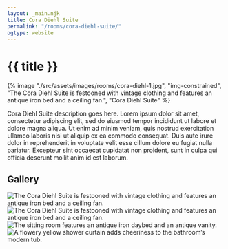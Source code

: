 ```yaml
---
layout: _main.njk
title: Cora Diehl Suite
permalink: "/rooms/cora-diehl-suite/"
ogtype: website
---
```


<!-- markdownlint-disable MD025 -->
# {{ title }}
<!-- markdownlint-enable MD025 -->

<sli-dialog-img>

  {% image "./src/assets/images/rooms/cora-diehl-1.jpg", "img-constrained", "The Cora Diehl Suite is festooned with vintage clothing and features an antique iron bed and a ceiling fan.", "Cora Diehl Suite" %}

</sli-dialog-img>

Cora Diehl Suite description goes here. Lorem ipsum dolor sit amet, consectetur adipiscing elit, sed do eiusmod tempor incididunt ut labore et dolore magna aliqua. Ut enim ad minim veniam, quis nostrud exercitation ullamco laboris nisi ut aliquip ex ea commodo consequat. Duis aute irure dolor in reprehenderit in voluptate velit esse cillum dolore eu fugiat nulla pariatur. Excepteur sint occaecat cupidatat non proident, sunt in culpa qui officia deserunt mollit anim id est laborum.

## Gallery

<sli-dialog-gallery hint rel cols="8">
  
  ![The Cora Diehl Suite is festooned with vintage clothing and features an antique iron bed and a ceiling fan.](/assets/images/rooms/cora-diehl-1.jpg)
  ![The Cora Diehl Suite is festooned with vintage clothing and features an antique iron bed and a ceiling fan.](/assets/images/rooms/cora-diehl-2.jpg)
  ![The sitting room features an antique iron daybed and an antique vanity.](/assets/images/rooms/cora-diehl-3.jpg)
  ![A flowery yellow shower curtain adds cheeriness to the bathroom’s modern tub.](/assets/images/rooms/cora-diehl-bath.jpg)
</sli-dialog-gallery>
